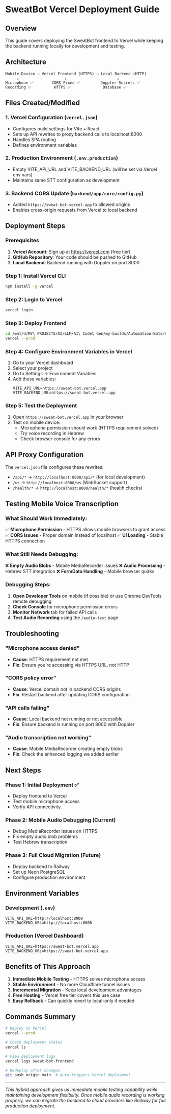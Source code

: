 # SweatBot Vercel Deployment Guide

## Overview
This guide covers deploying the SweatBot frontend to Vercel while keeping the backend running locally for development and testing.

## Architecture
```
Mobile Device → Vercel Frontend (HTTPS) → Local Backend (HTTP)
     ↓                    ↓                      ↓
Microphone ✅        CORS Fixed ✅         Doppler Secrets ✅
Recording ✅          HTTPS ✅              Database ✅
```

## Files Created/Modified

### 1. Vercel Configuration (`vercel.json`)
- Configures build settings for Vite + React
- Sets up API rewrites to proxy backend calls to localhost:8000
- Handles SPA routing
- Defines environment variables

### 2. Production Environment (`.env.production`)
- Empty VITE_API_URL and VITE_BACKEND_URL (will be set via Vercel env vars)
- Maintains same STT configuration as development

### 3. Backend CORS Update (`backend/app/core/config.py`)
- Added `https://sweat-bot.vercel.app` to allowed origins
- Enables cross-origin requests from Vercel to local backend

## Deployment Steps

### Prerequisites
1. **Vercel Account**: Sign up at https://vercel.com (free tier)
2. **GitHub Repository**: Your code should be pushed to GitHub
3. **Local Backend**: Backend running with Doppler on port 8000

### Step 1: Install Vercel CLI
```bash
npm install -g vercel
```

### Step 2: Login to Vercel
```bash
vercel login
```

### Step 3: Deploy Frontend
```bash
cd /mnt/d/MY\ PROJECTS/AI/LLM/AI\ Code\ Gen/my-builds/Automation-Bots/sweatbot/personal-ui-vite
vercel --prod
```

### Step 4: Configure Environment Variables in Vercel
1. Go to your Vercel dashboard
2. Select your project
3. Go to Settings → Environment Variables
4. Add these variables:
   ```
   VITE_API_URL=https://sweat-bot.vercel.app
   VITE_BACKEND_URL=https://sweat-bot.vercel.app
   ```

### Step 5: Test the Deployment
1. Open `https://sweat-bot.vercel.app` in your browser
2. Test on mobile device:
   - Microphone permission should work (HTTPS requirement solved)
   - Try voice recording in Hebrew
   - Check browser console for any errors

## API Proxy Configuration

The `vercel.json` file configures these rewrites:
- `/api/*` → `http://localhost:8000/api/*` (for local development)
- `/ws` → `http://localhost:8000/ws` (WebSocket support)
- `/health/*` → `http://localhost:8000/health/*` (health checks)

## Testing Mobile Voice Transcription

### What Should Work Immediately:
✅ **Microphone Permission** - HTTPS allows mobile browsers to grant access
✅ **CORS Issues** - Proper domain instead of localhost
✅ **UI Loading** - Stable HTTPS connection

### What Still Needs Debugging:
❌ **Empty Audio Blobs** - Mobile MediaRecorder issues
❌ **Audio Processing** - Hebrew STT integration
❌ **FormData Handling** - Mobile browser quirks

### Debugging Steps:
1. **Open Developer Tools** on mobile (if possible) or use Chrome DevTools remote debugging
2. **Check Console** for microphone permission errors
3. **Monitor Network** tab for failed API calls
4. **Test Audio Recording** using the `/audio-test` page

## Troubleshooting

### "Microphone access denied"
- **Cause**: HTTPS requirement not met
- **Fix**: Ensure you're accessing via HTTPS URL, not HTTP

### "CORS policy error"
- **Cause**: Vercel domain not in backend CORS origins
- **Fix**: Restart backend after updating CORS configuration

### "API calls failing"
- **Cause**: Local backend not running or not accessible
- **Fix**: Ensure backend is running on port 8000 with Doppler

### "Audio transcription not working"
- **Cause**: Mobile MediaRecorder creating empty blobs
- **Fix**: Check the enhanced logging we added earlier

## Next Steps

### Phase 1: Initial Deployment ✅
- Deploy frontend to Vercel
- Test mobile microphone access
- Verify API connectivity

### Phase 2: Mobile Audio Debugging (Current)
- Debug MediaRecorder issues on HTTPS
- Fix empty audio blob problems
- Test Hebrew transcription

### Phase 3: Full Cloud Migration (Future)
- Deploy backend to Railway
- Set up Neon PostgreSQL
- Configure production environment

## Environment Variables

### Development (`.env`)
```
VITE_API_URL=http://localhost:8000
VITE_BACKEND_URL=http://localhost:8000
```

### Production (Vercel Dashboard)
```
VITE_API_URL=https://sweat-bot.vercel.app
VITE_BACKEND_URL=https://sweat-bot.vercel.app
```

## Benefits of This Approach

1. **Immediate Mobile Testing** - HTTPS solves microphone access
2. **Stable Environment** - No more Cloudflare tunnel issues
3. **Incremental Migration** - Keep local development advantages
4. **Free Hosting** - Vercel free tier covers this use case
5. **Easy Rollback** - Can quickly revert to local-only if needed

## Commands Summary

```bash
# Deploy to Vercel
vercel --prod

# Check deployment status
vercel ls

# View deployment logs
vercel logs sweat-bot-frontend

# Redeploy after changes
git push origin main  # Auto-triggers Vercel deployment
```

---

*This hybrid approach gives us immediate mobile testing capability while maintaining development flexibility. Once mobile audio recording is working properly, we can migrate the backend to cloud providers like Railway for full production deployment.*